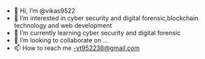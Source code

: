 - 👋 Hi, I’m @vikas9522
- 👀 I’m interested in cyber security and digital forensic,blockchain technology and web development 
- 🌱 I’m currently learning cyber security and digital forensic
- 💞️ I’m looking to collaborate on ...
- 📫 How to reach me -vt952238@gmail.com

<!---
vikas9522/vikas9522 is a ✨ special ✨ repository because its `README.md` (this file) appears on your GitHub profile.
You can click the Preview link to take a look at your changes.
--->

